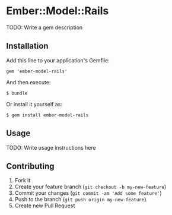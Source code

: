 # Ember::Model::Rails

TODO: Write a gem description

## Installation

Add this line to your application's Gemfile:

    gem 'ember-model-rails'

And then execute:

    $ bundle

Or install it yourself as:

    $ gem install ember-model-rails

## Usage

TODO: Write usage instructions here

## Contributing

1. Fork it
2. Create your feature branch (`git checkout -b my-new-feature`)
3. Commit your changes (`git commit -am 'Add some feature'`)
4. Push to the branch (`git push origin my-new-feature`)
5. Create new Pull Request
